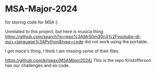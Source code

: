 # MSA-Major-2024
for storing code for MSA (:


Unrelated to this project, but here is musica thing
https://github.com/search?q=repo%3AMrS0m30n3%2Fyoutube-dl-gui++language%3APython&type=code
did not work using the portable..

I got mace's thing, I think I am missing some of their files.

https://github.com/kriseax/MSAMajor2024/ This is the repo Kristofferson has our challenges and ex code.



